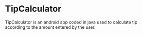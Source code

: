 # TipCalculator
TipCalculator is an android app coded in java used to calculate tip according to the amount entered by the user.
